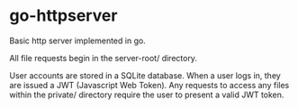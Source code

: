 # go-httpserver
Basic http server implemented in go.

All file requests begin in the server-root/ directory.

User accounts are stored in a SQLite database. When a user logs in, they are issued a JWT (Javascript Web Token).
Any requests to access any files within the private/ directory require the user to present a valid JWT token.
